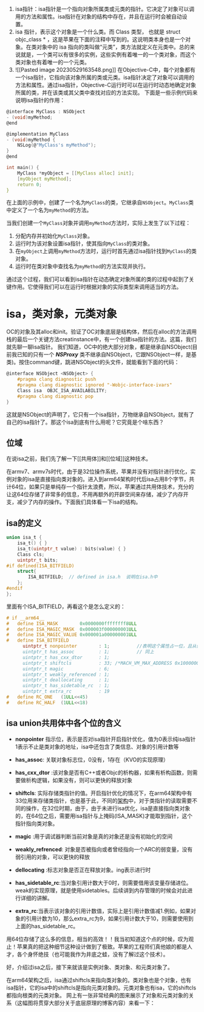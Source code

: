 1. isa指针：isa指针是一个指向对象所属类或元类的指针。它决定了对象可以调用的方法和属性。isa指针在对象的结构中存在，并且在运行时会被自动设置。
2. isa 指针，表示这个对象是一个什么类。而 Class 类型， 也就是 struct objc_class * ，这是苹果在下面的注释中写到的。这说明类本身也是一个对象。在类对象中的 isa 指向的类叫做“元类”，类方法就定义在元类中。总的来说就是，一个类可以有很多的实例，这些实例有着唯一的一个类对象，而这个类对象也有着唯一的一个元类。
3. ![[Pasted image 20230529163548.png]]
在Objective-C中，每个对象都有一个isa指针，它指向该对象所属的类或元类。isa指针决定了对象可以调用的方法和属性。通过isa指针，Objective-C运行时可以在运行时动态地确定对象所属的类，并在该类或其父类中查找对应的方法实现。
下面是一些示例代码来说明isa指针的作用：
```c
@interface MyClass : NSObject
- (void)myMethod;
@end

@implementation MyClass
- (void)myMethod {
    NSLog(@"MyClass's myMethod");
}
@end

int main() {
    MyClass *myObject = [[MyClass alloc] init];
    [myObject myMethod];
    return 0;
}

```
在上面的示例中，创建了一个名为`MyClass`的类，它继承自`NSObject`。`MyClass`类中定义了一个名为`myMethod`的方法。

当我们创建一个`MyClass`对象并调用`myMethod`方法时，实际上发生了以下过程：

1. 分配内存并初始化`MyClass`对象。
2. 运行时为该对象设置isa指针，使其指向`MyClass`的类对象。
3. 在`myObject`上调用`myMethod`方法时，运行时首先通过isa指针找到`MyClass`的类对象。
4. 运行时在类对象中查找名为`myMethod`的方法实现并执行。

通过这个过程，我们可以看到isa指针在动态确定对象所属的类的过程中起到了关键作用。它使得我们可以在运行时根据对象的实际类型来调用适当的方法。
# isa，类对象，元类对象
OC的对象及其alloc和init。验证了OC对象底层是结构体，然后在alloc的方法调用栈的最后一个关键方法creatinstance中，有一个创建isa指针的方法。这篇，我们就先聊一聊isa指针。
我们知道，OC中的绝大部分对象，都是继承自NSObject(目前我已知的只有一个 _**NSProxy**_ 类不继承自NSObject，它跟NSObject一样，是基类)。按住command键，跳进NSObject的头文件，就能看到下面的代码：
```c
@interface NSObject <NSObject> {
    #pragma clang diagnostic push 
    #pragma clang diagnostic ignored "-Wobjc-interface-ivars"
    Class isa  OBJC_ISA_AVAILABILITY;
    #pragma clang diagnostic pop
}
```
这就是NSObject的声明了，它只有一个isa指针，万物继承自NSObject，就有了自己的isa指针了。那这个isa到底有什么用呢？它究竟是个啥东西？
## 位域
在说isa之前，我们先了解一下[[共用体]]和[[位域]]这种技术。

在armv7、armv7s时代，由于是32位操作系统，苹果并没有对指针进行优化，实例对象的isa是直接指向类对象的。进入到arm64架构时代后isa占用8个字节，共计64位，如果只是单纯存一个指针太浪费，所以，苹果通过共用体技术，充分的让这64位存储了非常多的信息，不用再额外的开辟空间来存储，减少了内存开支，减少了内存的操作。下面我们具体看一下isa的结构。
## isa的定义
```c
union isa_t {
    isa_t() { }
    isa_t(uintptr_t value) : bits(value) { }
    Class cls;
    uintptr_t bits;
#if defined(ISA_BITFIELD)
    struct{
        ISA_BITFIELD;  // defined in isa.h  说明在isa.h中
    };
#endif
};

```
里面有个ISA_BITFIELD，再看这个是怎么定义的：
```c
# if __arm64__
#   define ISA_MASK        0x0000000ffffffff8ULL
#   define ISA_MAGIC_MASK  0x000003f000000001ULL
#   define ISA_MAGIC_VALUE 0x000001a000000001ULL
#   define ISA_BITFIELD                                                      \
      uintptr_t nonpointer        : 1;          //表明这个属性占一位，且从低位开始\
      uintptr_t has_assoc         : 1;          // 同上                       \
      uintptr_t has_cxx_dtor      : 1;                                       \
      uintptr_t shiftcls          : 33; /*MACH_VM_MAX_ADDRESS 0x1000000000*/ \
      uintptr_t magic             : 6;                                       \
      uintptr_t weakly_referenced : 1;                                       \
      uintptr_t deallocating      : 1;                                       \
      uintptr_t has_sidetable_rc  : 1;                                       \
      uintptr_t extra_rc          : 19
#   define RC_ONE   (1ULL<<45)
#   define RC_HALF  (1ULL<<18)

```
## isa union共用体中各个位的含义
- **nonpointer** 指示位，表示是否对isa指针开启指针优化，值为0表示纯isa指针 1表示不止是类对象的地址，isa中还包含了类信息、对象的引用计数等
    
- **has_assoc**: 关联对象标志位，0没有，1存在（KVO的实现原理）
    
- **has_cxx_dtor** :该对象是否有C++或者Objc的析构器，如果有析构函数，则需要做析构逻辑，如果没有，则可以更快的释放对象
    
- **shiftcls**: 实际存储类指针的值。开启指针优化的情况下，在arm64架构中有33位用来存储类指针，也是基于此，不同的[架构](https://link.juejin.cn/?target=https%3A%2F%2Fwww.jianshu.com%2Fp%2Fc155c06185cb "https://www.jianshu.com/p/c155c06185cb")中，对于类指针的读取需要不同的操作，在32位时期，由于，由于未进行isa优化，isa是直接指向类对象的，在64位之后，需要用isa指针与上掩码(ISA_MASK)才能取到指针，这个指针指向类对象。
    
- **magic** :用于调试器判断当前对象是真的对象还是没有初始化的空间
    
- **weakly_refrenced**: 对象是否被指向或者曾经指向一个ARC的弱变量，没有弱引用的对象，可以更快的释放
    
- **dellocating** :标志对象是否正在释放对象。ing表示进行时
    
- **has_sidetable_rc**:当对象引用计数大于0时，则需要借用该变量存储进位。weak的实现原理，就是使用sidetables。后续讲到内存管理的时候会对此进行详细的讲解。
    
- **extra_rc**:当表示该对象的引用计数值，实际上是引用计数值减1.例如，如果对象的引用计数为10，那么extra_rc为9，如果引用计数大于10，则需要使用到上面的has_sidetable_rc。
    

用64位存储了这么多的信息，相当的高效！！我当初知道这个点的时候，叹为观止！苹果真的把这种细节这种设计做到了极致。苹果的工程师们真他娘的都是人才，各个身怀绝技（也可能我作为井底之蛙，没有了解过这个技术）。

好，介绍过isa之后，接下来就该是实例对象、类对象、和元类对象了。

在arm64架构之后，isa通过shiftcls来指向类对象的。类对象也是个对象，也有isa指针，它的isa中的shiftcls是指向元类对象的。元类对象也有isa，它的shiftcls都指向根类的元类对象。 网上有一张非常经典的图来展示了对象和元类对象的关系（这幅图将贯穿大部分关于底层原理的博客内容）来看一下：

  